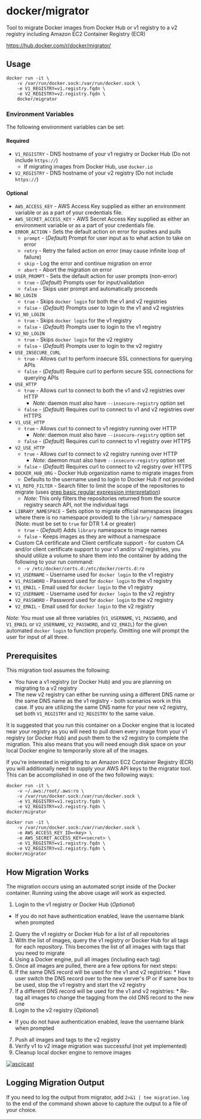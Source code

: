 docker/migrator
=================

Tool to migrate Docker images from Docker Hub or v1 registry to a v2 registry including Amazon EC2 Container Registry (ECR) 

https://hub.docker.com/r/docker/migrator/

## Usage

```
docker run -it \
    -v /var/run/docker.sock:/var/run/docker.sock \
    -e V1_REGISTRY=v1.registry.fqdn \
    -e V2_REGISTRY=v2.registry.fqdn \
    docker/migrator
```

### Environment Variables
The following environment variables can be set:

#### Required

  * `V1_REGISTRY` - DNS hostname of your v1 registry or Docker Hub (Do not include `https://`)
    * If migrating images from Docker Hub, use `docker.io`
  * `V2_REGISTRY` - DNS hostname of your v2 registry (Do not include `https://`)

#### Optional

  * `AWS_ACCESS_KEY` - AWS Access Key supplied as either an environment variable or as a part of your credentials file.
  * `AWS_SECRET_ACCESS_KEY` - AWS Secret Access Key supplied as either an environment variable or as a part of your credentials file.
  * `ERROR_ACTION` - Sets the default action on error for pushes and pulls
    * `prompt` - (_Default_) Prompt for user input as to what action to take on error
    * `retry` - Retry the failed action on error (may cause infinite loop of failure)
    * `skip` - Log the error and continue migration on error
    * `abort` - Abort the migration on error
  * `USER_PROMPT` - Sets the default action for user prompts (non-error)
    * `true` - (_Default_) Prompts user for input/validation
    * `false` - Skips user prompt and automatically proceeds
  * `NO_LOGIN`
    * `true` - Skips `docker login` for both the v1 and v2 registries
    * `false` - (_Default_) Prompts user to login to the v1 and v2 registries
  * `V1_NO_LOGIN`
    * `true` - Skips `docker login` for the v1 registry
    * `false` - (_Default_) Prompts user to login to the v1 registry
  * `V2_NO_LOGIN`
    * `true` - Skips `docker login` for the v2 registry
    * `false` - (_Default_) Prompts user to login to the v2 registry
  * `USE_INSECURE_CURL`
    * `true` - Allows curl to perform insecure SSL connections for querying APIs
    * `false` - (_Default_) Require curl to perform secure SSL connections for querying APIs
  * `USE_HTTP`
    * `true` - Allows curl to connect to both the v1 and v2 registries over HTTP
      * *Note*: daemon must also have `--insecure-registry` option set
    * `false` - (_Default_) Requires curl to connect to v1 and v2 registries over HTTPS
  * `V1_USE_HTTP`
    * `true` - Allows curl to connect to v1 registry running over HTTP
      * *Note*: daemon must also have `--insecure-registry` option set
    * `false` - (_Default_) Requires curl to connect to v1 registry over HTTPS
  * `V2_USE_HTTP`
    * `true` - Allows curl to connect to v2 registry running over HTTP
      * *Note*: daemon must also have `--insecure-registry` option set
    * `false` - (_Default_) Requires curl to connect to v2 registry over HTTPS
  * `DOCKER_HUB_ORG` - Docker Hub organization name to migrate images from
    * Defaults to the username used to login to Docker Hub if not provided
  * `V1_REPO_FILTER` - Search filter to limit the scope of the repositories to migrate (uses [grep basic regular expression interpretation](http://www.gnu.org/software/grep/manual/html_node/Basic-vs-Extended.html))
    * *Note*: This only filters the repositories returned from the source registry search API, not the individual tags
  * `LIBRARY_NAMESPACE` - Sets option to migrate official namespaces (images where there is no namespace provided) to the `library/` namespace (Note: must be set to `true` for DTR 1.4 or greater)
    * `true` - (_Default_) Adds `library` namespace to image names
    * `false` - Keeps images as they are without a namespace
  * Custom CA certificate and Client certificate support - for custom CA and/or client certificate support to your v1 and/or v2 registries, you should utilize a volume to share them into the container by adding the following to your run command:
    * `-v /etc/docker/certs.d:/etc/docker/certs.d:ro`
  * `V1_USERNAME` - Username used for `docker login` to the v1 registry
  * `V1_PASSWORD` - Password used for `docker login` to the v1 registry
  * `V1_EMAIL` - Email used for `docker login` to the v1 registry
  * `V2_USERNAME` - Username used for `docker login` to the v2 registry
  * `V2_PASSWORD` - Password used for `docker login` to the v2 registry
  * `V2_EMAIL` - Email used for `docker login` to the v2 registry

*Note*: You must use all three variables (`V1_USERNAME`, `V1_PASSWORD`, and `V1_EMAIL` or `V2_USERNAME`, `V2_PASSWORD`, and `V2_EMAIL`) for the given automated `docker login` to function properly.  Omitting one will prompt the user for input of all three.

## Prerequisites
This migration tool assumes the following:

  * You have a v1 registry (or Docker Hub) and you are planning on migrating to a v2 registry
  * The new v2 registry can either be running using a different DNS name or the same DNS name as the v1 registry - both scenarios work in this case.  If you are utilizing the same DNS name for your new v2 registry, set both `V1_REGISTRY` and `V2_REGISTRY` to the same value.

It is suggested that you run this container on a Docker engine that is located near your registry as you will need to pull down every image from your v1 registry (or Docker Hub) and push them to the v2 registry to complete the migration.  This also means that you will need enough disk space on your local Docker engine to temporarily store all of the images.

If you're interested in migrating to an Amazon EC2 Container Registry (ECR) you will additionally need to supply your AWS API keys to the migrator tool. This can be accomplished in one of the two following ways:

```
docker run -it \
    -v ~/.aws:/root/.aws:ro \
    -v /var/run/docker.sock:/var/run/docker.sock \
    -e V1_REGISTRY=v1.registry.fqdn \
    -e V2_REGISTRY=v2.registry.fqdn \
docker/migrator

docker run -it \
    -v /var/run/docker.sock:/var/run/docker.sock \
    -e AWS_ACCESS_KEY_ID=<key> \
    -e AWS_SECRET_ACCESS_KEY=<secret> \
    -e V1_REGISTRY=v1.registry.fqdn \
    -e V2_REGISTRY=v2.registry.fqdn \
docker/migrator
```

## How Migration Works
The migration occurs using an automated script inside of the Docker container.  Running using the above usage will work as expected.

1. Login to the v1 registry or Docker Hub (_Optional_)
 - If you do not have authentication enabled, leave the username blank when prompted
2. Query the v1 registry or Docker Hub for a list of all repositories
3. With the list of images, query the v1 registry or Docker Hub for all tags for each repository.  This becomes the list of all images with tags that you need to migrate
4. Using a Docker engine, pull all images (including each tag)
5. Once all images are pulled, there are a few options for next steps:
  1. If the same DNS record will be used for the v1 and v2 registries:
    * Have user switch the DNS record over to the new server's IP or if same box to be used, stop the v1 registry and start the v2 registry
  2. If a different DNS record will be used for the v1 and v2 registries:
    * Re-tag all images to change the tagging from the old DNS record to the new one
6. Login to the v2 registry (_Optional_)
  * If you do not have authentication enabled, leave the username blank when prompted
7. Push all images and tags to the v2 registry
8. Verify v1 to v2 image migration was successful (not yet implemented)
9. Cleanup local docker engine to remove images

[![asciicast](https://asciinema.org/a/23844.png)](https://asciinema.org/a/23844)

## Logging Migration Output
If you need to log the output from migrator, add `2>&1 | tee migration.log` to the end of the command shown above to capture the output to a file of your choice.
